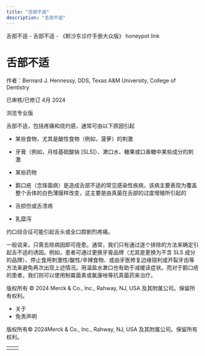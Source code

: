 ```yaml
---
title: "舌部不适"
description: "舌部不适"
---
```


﻿舌部不适 \- 舌部不适 \- 《默沙东诊疗手册大众版》 honeypot link

# 舌部不适

作者：Bernard J. Hennessy, DDS, Texas A&M University, College of Dentistry

已审核/已修订 4月 2024

浏览专业版

舌部不适，包括疼痛和烧灼感，通常可由以下原因引起

- 某些食物，尤其是酸性食物（例如，菠萝）的刺激

- 牙膏（例如，月桂基硫酸钠 \[SLS\]）、漱口水、糖果或口香糖中某些成分的刺激

- 某些药物

- 鹅口疮（念珠菌病）是造成舌部不适的常见感染性疾病，该病主要表现为覆盖整个舌体的白色薄膜样改变，这主要是由真菌在舌部的过度增殖所引起的

- 舌损伤或舌溃疡

- 乳糜泻


灼口综合征可能引起舌头或全口腔剧烈疼痛。

一般说来，只需去除病因即可痊愈。通常，我们只有通过逐个排除的方法来确定引起舌不适的诱因。例如，患者可通过更换牙膏品牌（尤其是更换为不含 SLS 成分的品牌）、停止食用刺激性/酸性/辛辣食物、或由牙医修复边缘锐利或开裂牙齿等方法来避免再次出现上述情况。用温盐水漱口也有助于减缓该症状。而对于鹅口疮的患者，我们则可以使用制霉菌素或氟康唑等抗真菌药来治疗。



版权所有 © 2024
Merck & Co., Inc., Rahway, NJ, USA 及其附属公司。保留所有权利。

- 关于
- 免责声明

版权所有© 2024Merck & Co., Inc., Rahway, NJ, USA 及其附属公司。保留所有权利。

|     |     |
| --- | --- |
|  |  |